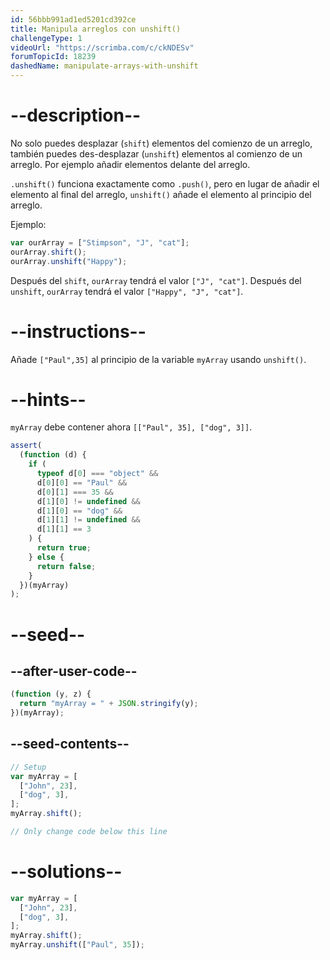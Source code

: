```yaml
---
id: 56bbb991ad1ed5201cd392ce
title: Manipula arreglos con unshift()
challengeType: 1
videoUrl: "https://scrimba.com/c/ckNDESv"
forumTopicId: 18239
dashedName: manipulate-arrays-with-unshift
---
```


# --description--

No solo puedes desplazar (`shift`) elementos del comienzo de un arreglo, también puedes des-desplazar (`unshift`) elementos al comienzo de un arreglo. Por ejemplo añadir elementos delante del arreglo.

`.unshift()` funciona exactamente como `.push()`, pero en lugar de añadir el elemento al final del arreglo, `unshift()` añade el elemento al principio del arreglo.

Ejemplo:

```js
var ourArray = ["Stimpson", "J", "cat"];
ourArray.shift();
ourArray.unshift("Happy");
```

Después del `shift`, `ourArray` tendrá el valor `["J", "cat"]`. Después del `unshift`, `ourArray` tendrá el valor `["Happy", "J", "cat"]`.

# --instructions--

Añade `["Paul",35]` al principio de la variable `myArray` usando `unshift()`.

# --hints--

`myArray` debe contener ahora `[["Paul", 35], ["dog", 3]]`.

```js
assert(
  (function (d) {
    if (
      typeof d[0] === "object" &&
      d[0][0] == "Paul" &&
      d[0][1] === 35 &&
      d[1][0] != undefined &&
      d[1][0] == "dog" &&
      d[1][1] != undefined &&
      d[1][1] == 3
    ) {
      return true;
    } else {
      return false;
    }
  })(myArray)
);
```

# --seed--

## --after-user-code--

```js
(function (y, z) {
  return "myArray = " + JSON.stringify(y);
})(myArray);
```

## --seed-contents--

```js
// Setup
var myArray = [
  ["John", 23],
  ["dog", 3],
];
myArray.shift();

// Only change code below this line
```

# --solutions--

```js
var myArray = [
  ["John", 23],
  ["dog", 3],
];
myArray.shift();
myArray.unshift(["Paul", 35]);
```
